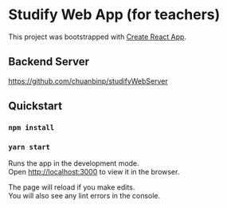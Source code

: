 # Studify Web App (for teachers)

This project was bootstrapped with [Create React App](https://github.com/facebook/create-react-app).

## Backend Server

https://github.com/chuanbinp/studifyWebServer

## Quickstart

### `npm install`

### `yarn start`

Runs the app in the development mode.\
Open [http://localhost:3000](http://localhost:3000) to view it in the browser.

The page will reload if you make edits.\
You will also see any lint errors in the console.


